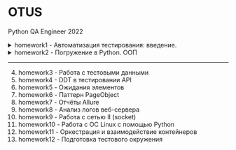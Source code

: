 # OTUS
Python QA Engineer 2022

<details>
<summary>homework1 - Автоматизация тестирования: введение.</summary>

**Домашнее задание:** Настраиваем окружение

**Цель:** Прислать свой первый Pull Request в рамках курса

**Описание/Пошаговая инструкция выполнения домашнего задания:**
- Зарегистрироваться на гитхабе
- Создать репо
- Создать веточку
- Залить в ветку первый код с выводом "hello, world"
- Сделать pull request
- Прислать pull request
   
**Критерии оценки:**
- PR прислан
- Есть README.md
- Есть .gitignore
- Нет лишних файлов
</details>

<details>
<summary>homework2 - Погружение в Python. ООП</summary>

**Домашнее задание:** ООП и Pytest на практике

**Цель:** Научиться писать код в ООП стиле и покрывать его тестами.

**Описание/Пошаговая инструкция выполнения домашнего задания:**
- Создать базовый класс геометрической фигуры (Figure). 
- Реализовать классы геометрических фигур Треугольник, Прямоугольник, Квадрат, Круг (Triangle, Rectangle, Square, Circle).

Каждый класс должен располагаться в отдельном файле с соответствующим названием (например class Triangle => Triangle.py).
Все файлы с классами должны находиться в папке src/ в корне репозитория.
Треугольник должен задаваться тремя сторонами, если треугольник создать нельзя то класс должен вернуть None

1 Часть.

Каждая фигура должна иметь атрибуты:
name - название фигуры,
area (вычисляемое!) - площадь, 
perimeter (вычисляемое!) - периметр (сумма длин сторон или длину окружности)

Все вычисляемые свойства должны вычисляться по формулам для соответствующих геометрических фигур (никакого хардкода значений).
Каждая фигура должна реализовать метод add_area(figure) который должен принимать другую геометрическую фигуру и возвращать сумму площадей этих фигур. 
Если передана не геометрическая фигура, то нужно выбрасывать ошибку (raise ValueError) и сообщать что передан неправильный класс.

Опционально (необязательно): 
Запретить создавать экземпляры базового класса Figure.

Пример работы с одним из классов фигуры:

square = Square(10) # Так создаем квадрат со стороной 10
square.area
100
triangle = Triangle(13, 14, 15) # Так создаем треугольник со сторонами 13, 14, 15
triangle.area
84
triangle.add_area(square)
184

2 Часть.
Написать тесты с использованием pytest на эти классы. 
Глубину покрытия и объем определить самостоятельно, но минимум проверить реализацию всех указанных требований для каждого класса.

Все тесты должны располагаться в папке tests/ в корне репозитория.

**Критерии оценки:**
- Будет оцениваться глубина использования парадигмы ООП.
- Встроенные декораторы, наследование, отсутствие дублирования кода.
- Если какой-то метод выполняет одно и тоже во всех классах наследниках, то он должен принадлежать родительскому классу.
- Задание сдавать в формате pull-request.
- Соблюдение минимального кодстайла.
- Никаих print'ов, закомментированного кода и лишних файлов быть не должно.
</details>

----------------------------------------------
4) homework3 - Работа с тестовыми данными
5) homework4 - DDT в тестировании API
6) homework5 - Ожидания элементов
7) homework6 - Паттерн PageObject
8) homework7 - Отчёты Allure
9) homework8 - Анализ логов веб-сервера
10) homework9 - Работа с сетью II (socket)
11) homework10 - Работа с ОС Linux с помощью Python 
12) homework11 - Оркестрация и взаимодействие контейнеров 
13) homework12 - Подготовка тестового окружения